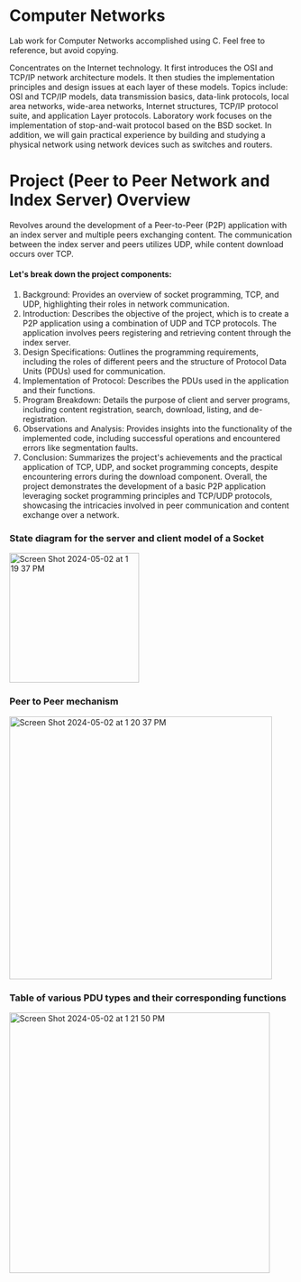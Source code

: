 # Computer Networks
Lab work for Computer Networks accomplished using C. Feel free to reference, but avoid copying.

Concentrates on the Internet technology. It first introduces the OSI and TCP/IP network architecture models. It then studies the implementation principles and design issues at each layer of these models. Topics include: OSI and TCP/IP models, data transmission basics, data-link protocols, local area networks, wide-area networks, Internet structures, TCP/IP protocol suite, and application Layer protocols. Laboratory work focuses on the implementation of stop-and-wait protocol based on the BSD socket. In addition, we will gain practical experience by building and studying a physical network using network devices such as switches and routers.

# Project (Peer to Peer Network and Index Server) Overview

Revolves around the development of a Peer-to-Peer (P2P) application with an index server and multiple peers exchanging content. The communication between the index server and peers utilizes UDP, while content download occurs over TCP. 

#### Let's break down the project components:

1. Background: Provides an overview of socket programming, TCP, and UDP, highlighting their roles in network communication.
2. Introduction: Describes the objective of the project, which is to create a P2P application using a combination of UDP and TCP protocols. The application involves peers registering and retrieving content through the index server.
3. Design Specifications: Outlines the programming requirements, including the roles of different peers and the structure of Protocol Data Units (PDUs) used for communication.
4. Implementation of Protocol: Describes the PDUs used in the application and their functions.
5. Program Breakdown: Details the purpose of client and server programs, including content registration, search, download, listing, and de-registration.
6. Observations and Analysis: Provides insights into the functionality of the implemented code, including successful operations and encountered errors like segmentation faults.
7. Conclusion: Summarizes the project's achievements and the practical application of TCP, UDP, and socket programming concepts, despite encountering errors during the download component.
Overall, the project demonstrates the development of a basic P2P application leveraging socket programming principles and TCP/UDP protocols, showcasing the intricacies involved in peer communication and content exchange over a network.

### State diagram for the server and client model of a Socket
<img width="230" alt="Screen Shot 2024-05-02 at 1 19 37 PM" src="https://github.com/ark22oct/Computer-Networks/assets/77360623/50c177d8-c554-4f66-a37e-500006c73e37">

### Peer to Peer mechanism
<img width="466" alt="Screen Shot 2024-05-02 at 1 20 37 PM" src="https://github.com/ark22oct/Computer-Networks/assets/77360623/a365ce08-5cf2-4bad-a418-548d3250a19b">

### Table of various PDU types and their corresponding functions
<img width="462" alt="Screen Shot 2024-05-02 at 1 21 50 PM" src="https://github.com/ark22oct/Computer-Networks/assets/77360623/609063ab-c0c4-4801-9cd2-37459a5aa694">
